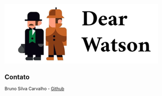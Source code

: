 <!--
*** Obrigado por estar vendo o meu README. Agora vamos rodar esse projeto :D
-->

<p align="center"><img src="https://github.com/brunocarvalhs/dearWatson/blob/master/docs/logo.png?raw=true"></p>

<!-- TABLE OF CONTENTS -->
<!-- 
## Tabela de Conteúdo

- [Tabela de Conteúdo](#tabela-de-conteúdo)
- [Sobre o Projeto](#sobre-o-Projeto)
  - [Tecnologias aplicadas](#tecnologias-aplicadas)
- [Interface da aplicação](#interface-da-aplicação)
- [Começando](#Começando)
  - [Pré-requisitos](#pré-requisitos)
  - [Estrutura de Arquivos](#estrutura-de-arquivos)
- [Licença](#licença)
- [Contato](#contato)

## Sobre o Projeto

Como projeto com base no canal da Rocketseat, o DiscordClone é uma das aplicações desenvolvidas com base no conhecimento de Front-end ensinado por Guilherme Brazs da equipe da Rocketseat. Com base nessa aula e conhecimentos da tecnologia, foi implementado alguns detalhes para vincular o front-end ao serviço de stream e chat do Discord.

### Tecnologias aplicadas

- [ReactJS](https://reactnative.dev/) - O React é a biblioteca mais popular do JavaScript e é usada para construir uma interface de usuário (IU). Ela oferece uma resposta excelente para o usuário adicionar comandos usando um novo método de renderizar sites. Os componentes dessa ferramenta foram desenvolvidos pelo Facebook.

- [Typescript](https://www.typescriptlang.org) - TypeScript é um superconjunto de JavaScript desenvolvido pela Microsoft que adiciona tipagem e alguns outros recursos a linguagem. Anders Hejlsberg, arquiteto da linguagem C# e criador das linguagens Delphi e Turbo Pascal, trabalhou no desenvolvimento do TypeScript. A linguagem pode ser usada para desenvolver aplicações JavaScript no lado cliente e lado servidor.

- [Styled-components](https://styled-components.com) - Styled components são componentes onde criamos o CSS no próprio arquivo do componente, o arquivo JS. Com isso conseguimos obter algumas vantagens em diversos quesitos, tais como: Carregamento automático do CSS crítico, isso é, os componentes são renderizados com a página e são injetados apenas o CSS que realmente será utilizado, nada mais!

## Interface da aplicação

### Aplicação Web

<p align="center"><img src="https://github.com/Bruno-Carv/DiscordUiClone/blob/Web(ReactJS-TypeScript)/docs/UI.png?raw=true"></p>

## Começando

### Pré-requisitos

- [NodeJS](https://nodejs.org/pt-br/) - versão 12.18 LTS;
- [Yarn](https://yarnpkg.com/) - versão 1.22.0;

### Executar Projeto

Entrando na raiz do projeto, primeiro passo é instalar a dependências do 
projeto, para isso execute o comando `npm install` ou `yarn install`, 
logo após o download execute o comando `npm start` ou `yarn start`, assim executará a 
dependência react-scripts que irá abrir o projeto na URL `http://localhost:3000`.

#### Docker 

Entrando na raiz do projeto, primeiro passo é criar a imagem para gerar o container do projeto, 
para isso com o Docker instalado e ativo, execute o comando `docker image build . -t brunocarvalhs/discordclone`, após será gerado a imagem que estára em seu cache do docker, logo em seguida execute o comando:
 - [Linux]:`docker container run -p 80:3000 -v $pwd:/www -it --name DiscordClone brunocarvalhs/discordclone`
 - [Windows]:`docker container run -p 80:3000 -v ${pwd}:/www -it --name DiscordClone brunocarvalhs/discordclone`
 - [Mac]:`docker container run -p 80:3000 -v $pwd:/www -it --name DiscordClone brunocarvalhs/discordclone`
assim executará a dependência react-scripts que irá abrir o projeto na URL `http://localhost`.
### Estrutura de Arquivos

```bash
DiscordUIClone
├── docs/
│   ├── LogoDiscordClone.png
│   └── UI.png
├── public/
│   ├── favicon.png
│   ├── index.html
│   └── manifest.json
├── src/
│   ├── assets/
│   │   ├── load.gif
│   │   └── logo-rocketseat.svg
│   ├── components/
│   │   ├── ChannelButton/
│   │   │   ├── index.tsx
│   │   │   └── styles.tsx
│   │   ├── ChannelData/
│   │   │   ├── index.tsx
│   │   │   └── styles.tsx
│   │   ├── Channelinfo/
│   │   │   ├── index.tsx
│   │   │   └── styles.tsx
│   │   ├── ChannelMessage/
│   │   │   ├── index.tsx
│   │   │   └── styles.tsx
│   │   ├── Layout/
│   │   │   ├── index.tsx
│   │   │   └── styles.tsx
│   │   ├── LoadDiscord/
│   │   │   ├── index.tsx
│   │   │   └── styles.tsx
│   │   ├── ModalDiscord/
│   │   │   ├── index.tsx
│   │   │   └── styles.tsx
│   │   ├── ServerBottom/
│   │   │   ├── index.tsx
│   │   │   └── styles.tsx
│   │   ├── ServerList/
│   │   │   ├── index.tsx
│   │   │   └── styles.tsx
│   │   ├── ServerName/
│   │   │   ├── index.tsx
│   │   │   └── styles.tsx
│   │   ├── UserInfo/
│   │   │   ├── index.tsx
│   │   │   └── styles.tsx
│   │   └── UserList/
│   │       ├── index.tsx
│   │       └── styles.tsx
│   ├── styles/
│   │   └── GlobalStyles.ts
│   ├── App.tsx
│   ├── chat.json
│   ├── index.tsx
│   ├── react-app-env.d.ts
│   └── users.json
├── .gitignore
├── LICENSE
├── package.json
├── README.md
├── tsconfig.json
└── yarn.lock
``` -->

<!-- ## Licença -->

<!-- Distribuído sob a licença GNU GENERAL PUBLIC LICENSE. Veja `LICENSE` para mais informações. -->

## Contato

Bruno Silva Carvalho - [Github](https://github.com/bruno-carv)